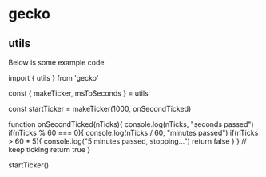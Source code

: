 # gecko

## utils

Below is some example code

import { utils } from 'gecko'

const { makeTicker, msToSeconds } = utils

const startTicker = makeTicker(1000, onSecondTicked)

function onSecondTicked(nTicks){
	console.log(nTicks, "seconds passed")
	if(nTicks % 60 === 0){
		console.log(nTicks / 60, "minutes passed")
		if(nTicks > 60 * 5){
		    console.log("5 minutes passed, stopping...")
			return false
		}
	}
	// keep ticking
	return true
}

startTicker()
